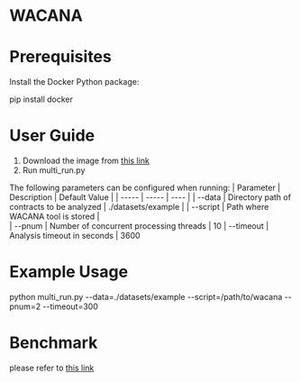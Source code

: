 # WACANA

# Prerequisites

Install the Docker Python package:

pip install docker

# User Guide

1. Download the image from [this link](https://wacana-data-1329356540.cos.na-ashburn.myqcloud.com/wacana-image.tar)
2. Run multi_run.py

The following parameters can be configured when running:
| Parameter | Description | Default Value |
| ----- | ----- | ---- |
| --data | Directory path of contracts to be analyzed | ./datasets/example |
| --script | Path where WACANA tool is stored |  
| --pnum | Number of concurrent processing threads | 10
| --timeout | Analysis timeout in seconds | 3600


# Example Usage

python multi_run.py --data=./datasets/example --script=/path/to/wacana --pnum=2 --timeout=300


# Benchmark

please refer to [this link](https://wacana-data-1329356540.cos.na-ashburn.myqcloud.com/datasets.tar.gz)
